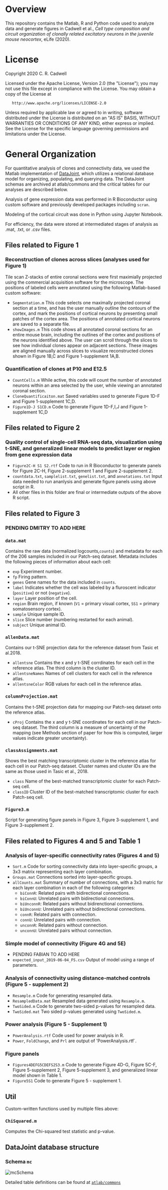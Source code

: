 Overview
========

This repository contains the Matlab, R and Python code used to analyze data and generate figures in Cadwell et al., _Cell type composition and circuit organization of clonally related excitatory neurons in the juvenile mouse neocortex_, eLife (2020). 

License
=======

Copyright 2020 C. R. Cadwell

   Licensed under the Apache License, Version 2.0 (the "License");
   you may not use this file except in compliance with the License.
   You may obtain a copy of the License at

       http://www.apache.org/licenses/LICENSE-2.0

   Unless required by applicable law or agreed to in writing, software
   distributed under the License is distributed on an "AS IS" BASIS,
   WITHOUT WARRANTIES OR CONDITIONS OF ANY KIND, either express or implied.
   See the License for the specific language governing permissions and
   limitations under the License.
   
General Organization
====================

For quantitative analysis of clones and connectivity data, we used the Matlab implementation of [DataJoint](https://github.com/datajoint), which utilizes a relational database model for organizing, populating, and querying data. The DataJoint schemas are archived at atlab/commons and the critical tables for our analyses are described below.  

Analysis of gene expression data was performed in R Bioconductor using custom software and previously developed packages including `scran`.

Modeling of the cortical circuit was done in Python using Jupyter Notebook.

For efficiency, the data were stored at intermediated stages of analysis as .mat, .txt, or .csv files. 

Files related to Figure 1
-------------------------

### Reconstruction of clones across slices (analyses used for Figure 1)
Tile scan Z-stacks of entire coronal sections were first maximially projected using the commercial acquisition software for the microscope. The positions of labeled cells were annotated using the following Matlab-based custom software:
* `Segmentation.m` This code selects one maximally projected coronal section at a time, and has the user  manually outline the contours of the cortex, and mark the positions of cortical neurons by presenting small patches of the cortex area. The positions of annotated cortical neurons are saved to a separate file.  
* `showImages.m` This code shows all annotated coronal sections for an entire mouse brain, including the outlines of the cortex and positions of the neurons identified above. The user can scroll through the slices to see how individual clones appear on adjacent sections. These images are aligned manually across slices to visualize reconstructed clones shown in Figure 1B,C and Figure 1-supplement 1A,B.

### Quantification of clones at P10 and E12.5
* `CountCells.m` While active, this code will count the number of annotated neurons within an area selected by the user, while viewing an annotated coronal section.
* `CloneQuantificaiton.mat` Saved variables used to generate Figure 1D-F and Figure 1-supplement 1C,D.
* `Figure1D-J S1CD.m` Code to generate Figure 1D-F,I,J and Figure 1-supplement 1C,D

Files related to Figure 2
-------------------------

### Quality control of single-cell RNA-seq data, visualization using t-SNE, and generalized linear models to predict layer or region from gene expression data
* `Figure2C-H S1 S2.rtf` Code to run in R Bioconductor to generate panels for Figure 2C-H, Figure 2-supplement 1 and Figure 2-supplement 2.
* `countdata.txt`, `samplelist.txt`, `genelist.txt`, and `annotations.txt` Input data needed to run ananlysis and generate figure panels using above script in R. 
* All other files in this folder are final or intermediate outputs of the above R script. 

Files related to Figure 3
-------------------------

### PENDING DMITRY TO ADD HERE

### `data.mat` 
Contains the raw data (normalized logcounts,`counts`) and metadata for each of the 206 samples included in our Patch-seq dataset. Metadata includes the following pieces of information about each cell:
* `exp` Experiment number.
* `fp` Firing pattern.
* `genes` Gene names for the data included in `counts`.
* `label` Indicates whether the cell was labeled by a fluroscent indicator (`positive`) or not (`negative`).
* `layer` Layer position of the cell.
* `region` Brain region, if known (`V1` = primary visual cortex, `SS1` = primary somatosensory cortex).
* `sample` Unique sample ID.
* `slice` Slice number (numbering restarted for each animal).
* `subject` Unique animal ID. 

### `allenData.mat` 
Contains our t-SNE projection data for the reference dataset from Tasic et al.2018.
* `allentsne` Contains the x and y t-SNE corrdinates for each cell in the reference atlas. The third column is the cluster ID. 
* `allentsneNames` Names of cell clusters for each cell in the reference atlas.
* `allentsneColor` RGB values for each cell in the reference atlas. 

### `columnProjection.mat` 
Contains the t-SNE projection data for mapping our Patch-seq dataset onto the reference atlas.
* `cProj` Contains the x and y t-SNE coordinates for each cell in our Patch-seq dataset. The third column is a measure of uncertainty of the mapping (see Methods section of paper for how this is computed, larger values indicate greater uncertainty).

### `classAssignments.mat` 
Shows the best matching transcriptomic cluster in the reference atlas for each cell in our Patch-seq dataset. Cluster names and cluster IDs are the same as those used in Tasic et al., 2018. 
* `class` Name of the best-matched transcriptomic cluster for each Patch-seq cell.
* `classID` Cluster ID of the best-matched transcriptomic cluster for each Patch-seq cell. 

### `Figure3.m` 
Script for generating figure panels in Figure 3, Figure 3-supplement 1, and Figure 3-supplement 2. 

Files related to Figures 4 and 5 and Table 1
--------------------------------------
### Analysis of layer-specific connectivity rates (Figures 4 and 5)
* `Sort.m` Code for sorting connectivity data into layer-specific groups, a 3x3 matrix representing each layer combination.
* `Groups.mat` Connections sorted into layer-specific groups.
* `allCounts.mat` Summary of number of connections, with a 3x3 matric for each layer combination in each of the following categories:
   - `biConnR`: Related pairs with bidirectional connections.
   - `biConnU`: Unrelated pairs with bidirectional connections. 
   - `biUnconnR`: Related pairs without bidirenctional connections. 
   - `biUnconnU`: Unrelated pairs without bidirectional connections. 
   - `connR`: Related pairs with connection.
   - `connU`: Unrelated pairs with connection.
   - `unconnR`: Related pairs without connection. 
   - `unconnU`: Unrelated pairs without connection.   

### Simple model of connectivity (Figure 4G and 5E)
* PENDING FABIAN TO ADD HERE
* `expected_input_2019-06-04_FS.csv` Output of model using a range of parameters. 

### Analysis of connectivity using distance-matched controls (Figure 5 - supplement 2)
* `Resample.m` Code for generating resampled data.
* `ResampledData.mat` Resampled data generated using `Resample.m`.
* `TwoSided.m` Code to generate two-sided p-values for resampled data. 
* `TwoSided.mat` Two sided p-values generated using `TwoSided.m`. 

### Power analysis (Figure 5 - Supplement 1)
* `PowerAnalysis.rtf` Code used for power analysis in R.
* `Power`, `FoldChange`, and `Prl` are output of 'PowerAnalysis.rtf`. 

### Figure panels
* `Figures4DEFG5CDEFS2S3.m` Code to generate Figure 4D-G, Figure 5C-F, Figure 5-supplement 2,  Figure 5-supplement 3, and generalized linear model shown in Table 1.
* `Figure5S1` Code to generate Figure 5 - supplement 1. 

Util
----
Custom-written functions used by multiple files above:

### `ChiSquared.m` 
Computes the Chi-squared test statistic and p-value.

DataJoint database structure
----------------------------

### Schema `mc`

![mcSchema](mcSchema.png)

Detailed table definitions can be found at [`atlab/commons`](https://github.com/atlab/commons/schemas/mc)


